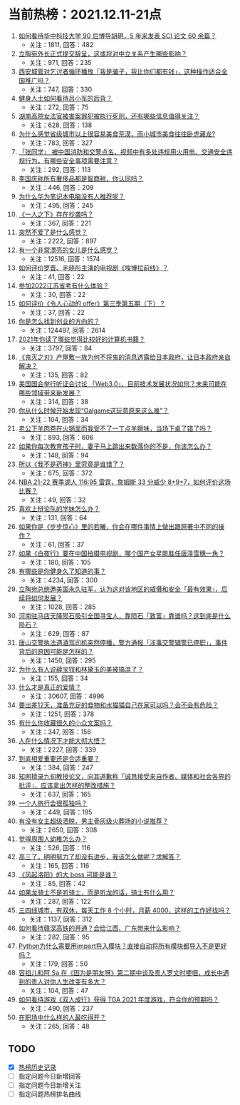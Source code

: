 # 当前热榜：2021.12.11-21点
1. [如何看待华中科技大学 90 后博导胡玥，5 年来发表 SCI 论文 60 余篇？](https://www.zhihu.com/question/504946760)
    * 关注：1811, 回答：482
2. [立陶宛外长正式提交辞呈，这或将对中立关系产生哪些影响？](https://www.zhihu.com/question/505219330)
    * 关注：971, 回答：235
3. [西安城管对乞讨者循环播放「我是骗子，我比你们都有钱」，这种操作适合全国推广吗？](https://www.zhihu.com/question/505087162)
    * 关注：747, 回答：330
4. [健身人士如何看待吕小军的后背？](https://www.zhihu.com/question/476569034)
    * 关注：272, 回答：75
5. [湖南高院女法官被害案罪犯被执行死刑，还有哪些信息值得关注？](https://www.zhihu.com/question/505216073)
    * 关注：628, 回答：138
6. [为什么感觉省级城市以上很容易美食荒漠，而小城市美食往往卧虎藏龙?](https://www.zhihu.com/question/500377036)
    * 关注：783, 回答：327
7. [「张同学」 被中国消防和交警点名，视频中有多处违规用火用电、交通安全违规行为，有哪些安全事项需要注意？](https://www.zhihu.com/question/504978541)
    * 关注：292, 回答：113
8. [李国庆称所有奢侈品都是智商税，你认同吗？](https://www.zhihu.com/question/504934185)
    * 关注：446, 回答：209
9. [为什么华为笔记本电脑没有人推荐呢？](https://www.zhihu.com/question/496234538)
    * 关注：495, 回答：245
10. [《一人之下》存在抄袭吗？](https://www.zhihu.com/question/58676702)
    * 关注：367, 回答：221
11. [突然不爱了是什么感觉？](https://www.zhihu.com/question/28002122)
    * 关注：2222, 回答：897
12. [有一个非常漂亮的女儿是什么感觉？](https://www.zhihu.com/question/26390056)
    * 关注：12516, 回答：1574
13. [如何评价罗晋、毛晓彤主演的电视剧《埃博拉前线》？](https://www.zhihu.com/question/504049643)
    * 关注：41, 回答：22
14. [参加2022江苏省考有什么体验？](https://www.zhihu.com/question/505250438)
    * 关注：30, 回答：22
15. [如何评价《令人心动的 offer》第三季第五期（下）？](https://www.zhihu.com/question/503258461)
    * 关注：37, 回答：22
16. [你是怎么找到创业的方向的？](https://www.zhihu.com/question/25857988)
    * 关注：124497, 回答：2614
17. [2021年你读了哪些觉得比较好的计算机书籍？](https://www.zhihu.com/question/459130825)
    * 关注：3797, 回答：84
18. [《鬼灭之刃》产屋敷一族为何不将鬼的消息透露给日本政府，让日本政府亲自解决？](https://www.zhihu.com/question/461675058)
    * 关注：135, 回答：82
19. [美国国会举行听证会讨论 「Web3.0」，目前技术发展状况如何？未来可能在哪些领域带来新发展？](https://www.zhihu.com/question/504785212)
    * 关注：314, 回答：38
20. [你从什么时候开始发现“Galgame这玩意原来这么难”？](https://www.zhihu.com/question/505046803)
    * 关注：104, 回答：34
21. [老公下羊肉卷在火锅里而我受不了一丁点羊膻味，当场下桌了错了吗？](https://www.zhihu.com/question/504716959)
    * 关注：893, 回答：606
22. [如果你每次教育孩子时，妻子马上跳出来数落你的不是，你该怎么办？](https://www.zhihu.com/question/504629225)
    * 关注：148, 回答：94
23. [所以《我不是药神》里究竟是谁错了？](https://www.zhihu.com/question/284966366)
    * 关注：675, 回答：372
24. [NBA 21-22 赛季湖人 116:95 雷霆，詹姆斯 33 分威少 8+9+7，如何评价这场比赛？](https://www.zhihu.com/question/505205243)
    * 关注：49, 回答：32
25. [喜欢上辩论队的学妹怎么办？](https://www.zhihu.com/question/502479429)
    * 关注：131, 回答：64
26. [如果你是《步步惊心》里的若曦，你会在哪件事情上做出跟原著中不同的操作？](https://www.zhihu.com/question/333430323)
    * 关注：61, 回答：37
27. [如果《白夜行》要在中国拍摄电视剧，哪个国产女星能胜任唐泽雪穗一角？](https://www.zhihu.com/question/287826799)
    * 关注：180, 回答：105
28. [有哪些是你健身久了知道的事？](https://www.zhihu.com/question/332765440)
    * 关注：4234, 回答：300
29. [立陶宛总统邀美国永久驻军，认为这对该地区的威慑和安全「最有效果」，后续将如何发展？](https://www.zhihu.com/question/505077631)
    * 关注：1028, 回答：285
30. [河南驻马店天降陨石吸引全国寻宝人，靠陨石「致富」靠谱吗？这到底是什么陨石？](https://www.zhihu.com/question/504686527)
    * 关注：629, 回答：87
31. [唐山交警执法遇酒驾司机突然停播，警方通报「涉事交警辅警已停职」，事件背后的原因可能是怎样的？](https://www.zhihu.com/question/504836167)
    * 关注：1450, 回答：295
32. [为什么有人说薛宝钗和林黛玉的美被搞混了？](https://www.zhihu.com/question/504239396)
    * 关注：155, 回答：34
33. [什么才是真正的爱情？](https://www.zhihu.com/question/20302989)
    * 关注：30607, 回答：4996
34. [要出差12天，准备充足的食物和水猫猫自己在家可以吗？会不会有危险？](https://www.zhihu.com/question/56685153)
    * 关注：1251, 回答：378
35. [有什么你收藏很久的小众文案吗？](https://www.zhihu.com/question/496725267)
    * 关注：347, 回答：156
36. [人在什么情况下才能大彻大悟？](https://www.zhihu.com/question/474123071)
    * 关注：2227, 回答：339
37. [到底相爱重要还是合适重要？](https://www.zhihu.com/question/503031566)
    * 关注：384, 回答：247
38. [知网擅录九旬教授论文，向其道歉称「诚恳接受来自作者、媒体和社会各界的批评」，应该拿出怎样的整改措施？](https://www.zhihu.com/question/505180587)
    * 关注：637, 回答：165
39. [一个人旅行会很孤独吗？](https://www.zhihu.com/question/503149047)
    * 关注：449, 回答：195
40. [有没有女主超级洒脱，男主骨灰级火葬场的小说推荐？](https://www.zhihu.com/question/482404727)
    * 关注：2650, 回答：308
41. [觉得周围人幼稚怎么办？](https://www.zhihu.com/question/20864118)
    * 关注：526, 回答：116
42. [高三了，明明努力了却没有进步，我该怎么做呢？求解答？](https://www.zhihu.com/question/503267757)
    * 关注：165, 回答：116
43. [《风起洛阳》的大 boss 可能是谁？](https://www.zhihu.com/question/503926163)
    * 关注：85, 回答：42
44. [如果龙骑士不是听骑士，而是听龙的话，骑士有什么用？](https://www.zhihu.com/question/494447159)
    * 关注：287, 回答：122
45. [三四线城市，有双休，每天工作 8 个小时，月薪 4000，这样的工作好找吗？](https://www.zhihu.com/question/504150297)
    * 关注：1137, 回答：312
46. [如何看待赣深高铁的开通？会给江西、广东带来什么影响？](https://www.zhihu.com/question/502516429)
    * 关注：282, 回答：95
47. [Python为什么需要用import导入模块？直接自动将所有模块都导入不是更好吗？](https://www.zhihu.com/question/501372849)
    * 关注：179, 回答：50
48. [容祖儿和阿 Sa 在《因为是朋友呀》第二期中谈及贵人罗文时哽咽，成长中遇到的贵人对你人生改变有多大？](https://www.zhihu.com/question/505041434)
    * 关注：104, 回答：47
49. [如何看待游戏《双人成行》获得 TGA 2021 年度游戏，符合你的预期吗？](https://www.zhihu.com/question/505033494)
    * 关注：490, 回答：237
50. [在职场中什么样的人最吃得开？](https://www.zhihu.com/question/501938696)
    * 关注：265, 回答：48
## TODO
* [x] [热榜历史记录](hot_history/AllHot.md)
* [ ] 指定问题今日新增回答
* [ ] 指定问题今日新增关注
* [ ] 指定问题热榜排名曲线
